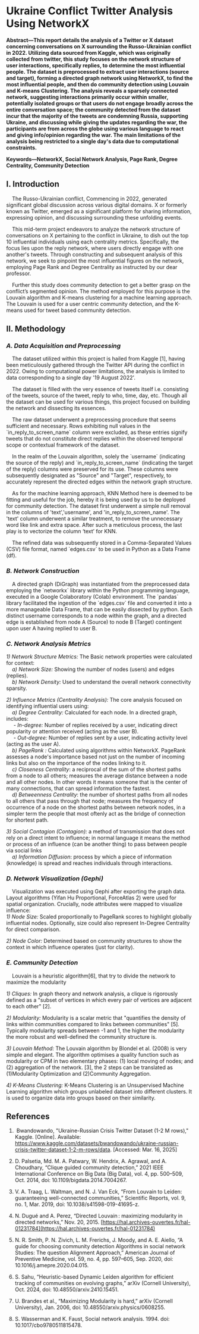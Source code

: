 # **Ukraine Conflict Twitter Analysis Using NetworkX**
**Abstract—This report details the analysis of a Twitter or X dataset concerning conversations on X surrounding the Russo-Ukrainian conflict in 2022\. Utilizing data sourced from Kaggle, which was originally collected from twitter, this study focuses on the network structure of user interactions, specifically replies, to determine the most influential people. The dataset is preprocessed to extract user interactions (source and target), forming a directed graph network using NetworkX, to find the most influential people, and then do community detection using Louvain  and K-means Clustering. The analysis reveals a sparsely connected network, suggesting interactions primarily occur within smaller, potentially isolated groups or that users do not engage broadly across the entire conversation space; the community detected from the dataset incur that the majority of the tweets are condemning Russia, supporting Ukraine, and discussing while giving the updates regarding the war, the participants are from across the globe using various language to react and giving info/opinion regarding the war. The main limitations of the analysis being restricted to a single day's data due to computational constraints.**

**Keywords—NetworkX, Social Network Analysis, Page Rank, Degree Centrality, Community Detection**

## I.  Introduction

&nbsp;&nbsp;&nbsp;&nbsp;The Russo-Ukrainian conflict, Commencing in 2022, generated significant global discussion across various digital domains. X or formerly known as Twitter, emerged as a significant platform for sharing information, expressing opinion, and discussing surrounding these unfolding events.

&nbsp;&nbsp;&nbsp;&nbsp;This mid-term project endeavors to analyze the network structure of conversations on X pertaining to the conflict in Ukraine, to dish out the top 10 influential individuals using each centrality metrics. Specifically, the focus lies upon the reply network, where users directly engage with one another's tweets. Through constructing and subsequent analysis of this network, we seek to pinpoint the most influential figures on the network, employing Page Rank and Degree Centrality as instructed by our dear professor.

&nbsp;&nbsp;&nbsp;&nbsp;Further this study does community detection to get a better grasp on the conflict’s segmented opinion. The method employed for this purpose is the Louvain algorithm and K-means clustering for a machine learning approach. The Louvain is used for a user centric community detection, and the K-means used for tweet based community detection.

## II. Methodology

### *A. Data Acquisition and Preprocessing*

&nbsp;&nbsp;&nbsp;&nbsp;The dataset utilized within this project is hailed from Kaggle \[1\], having been meticulously gathered through the Twitter API during the conflict in 2022\. Owing to computational power limitations, the analysis is limited to data corresponding to a single day '19 August 2022'.

&nbsp;&nbsp;&nbsp;&nbsp;The dataset is filled with the very essence of tweets itself i.e. consisting of the tweets, source of the tweet, reply to who, time, day, etc. Though all the dataset can be used for various things, this project focused on building the network and dissecting its essences.

&nbsp;&nbsp;&nbsp;&nbsp;The raw dataset underwent a preprocessing procedure that seems sufficient and necessary. Rows exhibiting null values in the \`in\_reply\_to\_screen\_name\` column were excluded, as these entries signify tweets that do not constitute direct replies within the observed temporal scope or contextual framework of the dataset. 

&nbsp;&nbsp;&nbsp;&nbsp;In the realm of the Louvain algorithm, solely the \`username\` (indicating the source of the reply) and \`in\_reply\_to\_screen\_name\` (indicating the target of the reply) columns were preserved for its use. These columns were subsequently designated as "Source" and "Target", respectively, to accurately represent the directed edges within the network graph structure. 

&nbsp;&nbsp;&nbsp;&nbsp;As for the machine learning approach, KNN Method here is deemed to be fitting and useful for the job, hereby it is being used by us to be deployed for community detection. The dataset first underwent a simple null removal in the columns of 'text','username', and 'in\_reply\_to\_screen\_name'. The 'text' column underwent a similar treatment, to remove the unnecessary word like link and extra space. After such a meticulous process, the last play is to vectorize the column ‘text’ for KNN.

&nbsp;&nbsp;&nbsp;&nbsp;The refined data was subsequently stored in a Comma-Separated Values (CSV) file format, named \`edges.csv\` to be used in Python as a Data Frame (df).

### *B. Network Construction*
&nbsp;&nbsp;&nbsp;&nbsp;A directed graph (DiGraph) was instantiated from the preprocessed data employing the \`networkx\` library within the Python programming language, executed in a Google Colaboratory (Colab) environment. The \`pandas\` library facilitated the ingestion of the \`edges.csv\` file and converted it into a more manageable Data Frame, that can be easily dissected by python. Each distinct username corresponds to a node within the graph, and a directed edge is established from node A (Source) to node B (Target) contingent upon user A having replied to user B.

### *C. Network Analysis Metrics*
*1) Network Structure Metrics:* The Basic network properties were calculated for context:<br>
&nbsp;&nbsp;&nbsp;&nbsp;*a) Network Size:* Showing the number of nodes (users) and edges (replies). <br>
&nbsp;&nbsp;&nbsp;&nbsp;*b) Network Density:* Used to understand the overall network connectivity sparsity.<br>

*2) Influence Metrics (Centrality Analysis):* The core analysis focused on identifying influential users using:<br>
&nbsp;&nbsp;&nbsp;&nbsp;*a) Degree Centrality:* Calculated for each node. In a directed graph, includes:<br>
&nbsp;&nbsp;&nbsp;&nbsp; -  *In-degree:* Number of replies received by a user, indicating direct popularity or attention received (acting as the user B).<br>
&nbsp;&nbsp;&nbsp;&nbsp; -  *Out-degree:* Number of replies sent by a user, indicating activity level (acting as the user A). <br>
&nbsp;&nbsp;&nbsp;&nbsp;*b) PageRank :* Calculated using algorithms within NetworkX. PageRank assesses a node's importance based not just on the number of incoming links but also on the importance of the nodes linking to it.<br>
&nbsp;&nbsp;&nbsp;&nbsp;*c) Closeness Centrality*: a reciprocal of the sum of the shortest paths from a node to all others; measures the average distance between a node and all other nodes. In other words it means someone that is the center of many connections, that can spread information the fastest.  <br>
&nbsp;&nbsp;&nbsp;&nbsp;*d) Betweenness Centrality*: the number of shortest paths from all nodes to all others that pass through that node; measures the frequency of occurrence of a node on the shortest paths between network nodes, in a simpler term the people that most oftenly act as the bridge of connection for shortest path.  

*3) Social Contagion (Contagion):* a method of transmission that does not rely on a direct intent to influence; in normal language it means the method or process of an influence (can be another thing) to pass between people via social links  <br>
&nbsp;&nbsp;&nbsp;&nbsp;*a) Information Diffusion*: process by which a piece of information (knowledge) is spread and reaches individuals through interactions.

### *D. Network Visualization (Gephi)*
&nbsp;&nbsp;&nbsp;&nbsp;Visualization was executed using Gephi after exporting the graph data. Layout algorithms (Yifan Hu Proportional, ForceAtlas 2\) were used for spatial organization. Crucially, node attributes were mapped to visualize influence:<br>
*1) Node Size:* Scaled proportionally to PageRank scores to highlight globally influential nodes. Optionally, size could also represent In-Degree Centrality for direct comparison.<br>

*2) Node Color:* Determined based on community structures to show the context in which influence operates (just for clarity).

### *E. Community Detection*
&nbsp;&nbsp;&nbsp;&nbsp;Louvain is a heuristic algorithm\[6\], that try to divide the network to maximize the modularity

*1) Cliques:* In graph theory and network analysis, a clique is rigorously defined as a "subset of vertices in which every pair of vertices are adjacent to each other" \[2\]. <br>

*2) Modularity:* Modularity is a scalar metric that "quantifies the density of links within communities compared to links between communities" \[5\]. Typically modularity spreads between \-1 and 1, the higher the modularity the more robust and well-defined the community structure is. <br>

*3) Louvain Method:* The Louvain algorithm by Blondel et al. (2008) is very simple and elegant. The algorithm optimises a quality function such as modularity or CPM in two elementary phases: (1) local moving of nodes; and (2) aggregation of the network. \[3\], the 2 steps can be translated as (1)Modularity Optimization and (2)Community Aggregation. <br>

*4) K-Means Clustering:* K-Means Clustering is an Unsupervised Machine Learning algorithm which groups unlabeled dataset into different clusters. It is used to organize data into groups based on their similarity. 

## References
1.  Bwandowando, "Ukraine-Russian Crisis Twitter Dataset (1-2 M rows)," Kaggle. \[Online\]. Available: https://www.kaggle.com/datasets/bwandowando/ukraine-russian-crisis-twitter-dataset-1-2-m-rows/data. \[Accessed: Mar. 16, 2025\]

2. D. Palsetia, Md. M. A. Patwary, W. Hendrix, A. Agrawal, and A. Choudhary, “Clique guided community detection,” 2021 IEEE International Conference on Big Data (Big Data), vol. 4, pp. 500–509, Oct. 2014, doi: 10.1109/bigdata.2014.7004267.

3. V. A. Traag, L. Waltman, and N. J. Van Eck, “From Louvain to Leiden: guaranteeing well-connected communities,” Scientific Reports, vol. 9, no. 1, Mar. 2019, doi: 10.1038/s41598-019-41695-z.

4. N. Dugué and A. Perez, “Directed Louvain : maximizing modularity in directed networks,” Nov. 20, 2015\. [https://hal.archives-ouvertes.fr/hal-01231784](https://hal.archives-ouvertes.fr/hal-01231784)

5. N. R. Smith, P. N. Zivich, L. M. Frerichs, J. Moody, and A. E. Aiello, “A guide for choosing community detection Algorithms in social network Studies: The question Alignment Approach,” American Journal of Preventive Medicine, vol. 59, no. 4, pp. 597–605, Sep. 2020, doi: 10.1016/j.amepre.2020.04.015.

6. S. Sahu, “Heuristic-based Dynamic Leiden algorithm for efficient tracking of communities on evolving graphs,” arXiv (Cornell University), Oct. 2024, doi: 10.48550/arxiv.2410.15451.

7. U. Brandes et al., “Maximizing Modularity is hard,” arXiv (Cornell University), Jan. 2006, doi: 10.48550/arxiv.physics/0608255.

8. S. Wasserman and K. Faust, Social network analysis. 1994\. doi: 10.1017/cbo9780511815478.
